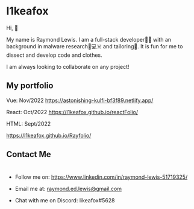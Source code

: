 # l1keafox

Hi, 👋

My name is Raymond Lewis. I am a full-stack developer👨‍💻 with an background in malware research👾💻☠️ and tailoring🧵. It is fun for me to dissect and develop code and clothes.

I am always looking to collaborate on any project! 


## My portfolio 
Vue: Nov/2022
https://astonishing-kulfi-bf3f89.netlify.app/

React: Oct/2022
https://l1keafox.github.io/reactFolio/

HTML: Sept/2022

https://l1keafox.github.io/Rayfolio/


## Contact Me
#

- Follow me on: https://www.linkedin.com/in/raymond-lewis-51719325/

- Email me at: raymond.ed.lewis@gmail.com

- Chat with me on Discord: likeafox#5628
